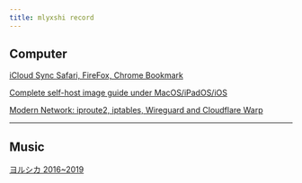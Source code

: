 ```yaml
---
title: mlyxshi record
---
```


## Computer
[iCloud Sync Safari, FireFox, Chrome Bookmark](/icloud/table)

[Complete self-host image guide under MacOS/iPadOS/iOS](selfhostimage/table)

[Modern Network: iproute2, iptables, Wireguard and Cloudflare Warp](network/table)

---
## Music
[ヨルシカ 2016~2019](/music/n-buna)